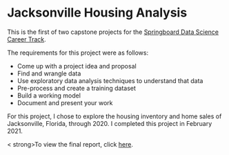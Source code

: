 <h1>Jacksonville Housing Analysis</h1>
<p>
  This is the first of two capstone projects for the <a href="https://bootcamprankings.com/springboard-data-science-career-track/">Springboard Data Science Career Track</a>.
</p>
<p>
  The requirements for this project were as follows:
</p>
<ul>
  <li>Come up with a project idea and proposal</li>
  <li>Find and wrangle data</li>
  <li>Use exploratory data analysis techniques to understand that data</li>
  <li>Pre-process and create a training dataset</li>
  <li>Build a working model</li>
  <li>Document and present your work</li>
</ul>
<p>
  For this project, I chose to explore the housing inventory and home sales of Jacksonville, Florida, through 2020. I completed this project in February 2021.
</p>
<p><
  strong>To view the final report, click <a href="https://willrobinson152.github.io/JacksonvilleHousingAnalysis/">here</a>.</strong>
</p>
